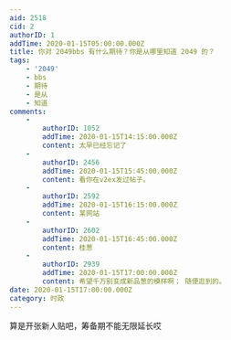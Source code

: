 ```yaml
---
aid: 2518
cid: 2
authorID: 1
addTime: 2020-01-15T05:00:00.000Z
title: 你对 2049bbs 有什么期待？你是从哪里知道 2049 的？
tags:
    - '2049'
    - bbs
    - 期待
    - 是从
    - 知道
comments:
    -
        authorID: 1052
        addTime: 2020-01-15T14:15:00.000Z
        content: 太早已经忘记了
    -
        authorID: 2456
        addTime: 2020-01-15T15:45:00.000Z
        content: 看你在v2ex发过帖子。
    -
        authorID: 2592
        addTime: 2020-01-15T16:15:00.000Z
        content: 某网站
    -
        authorID: 2602
        addTime: 2020-01-15T16:45:00.000Z
        content: 桂葱
    -
        authorID: 2939
        addTime: 2020-01-15T17:00:00.000Z
        content: 希望千万别变成新品葱的模样啊； 随便逛到的。
date: 2020-01-15T17:00:00.000Z
category: 时政
---
```


算是开张新人贴吧，筹备期不能无限延长哎
